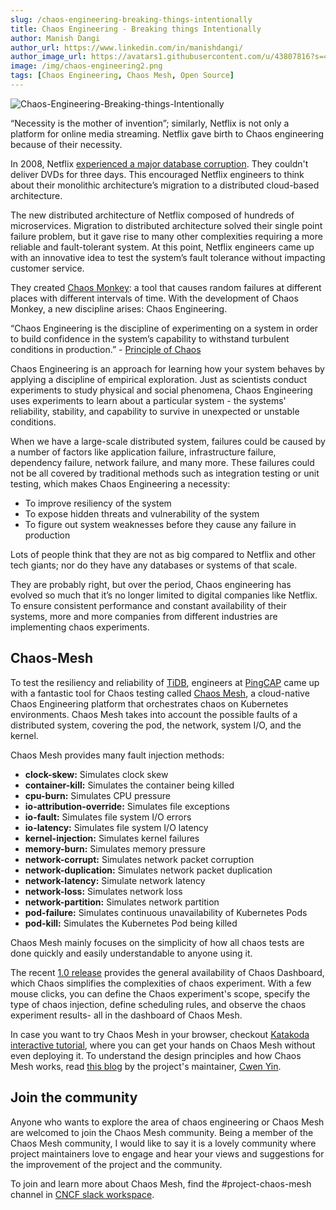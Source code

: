 ```yaml
---
slug: /chaos-engineering-breaking-things-intentionally
title: Chaos Engineering - Breaking things Intentionally
author: Manish Dangi
author_url: https://www.linkedin.com/in/manishdangi/
author_image_url: https://avatars1.githubusercontent.com/u/43807816?s=400
image: /img/chaos-engineering2.png
tags: [Chaos Engineering, Chaos Mesh, Open Source]
---
```


![Chaos-Engineering-Breaking-things-Intentionally](/img/chaos-engineering2.png)

“Necessity is the mother of invention”; similarly, Netflix is not only a platform for online media streaming. Netflix gave birth to Chaos engineering because of their necessity.

<!--truncate-->

In 2008, Netflix [experienced a major database corruption](https://about.netflix.com/en/news/completing-the-netflix-cloud-migration). They couldn't deliver DVDs for three days. This encouraged Netflix engineers to think about their monolithic architecture’s migration to a distributed cloud-based architecture.

The new distributed architecture of Netflix composed of hundreds of microservices. Migration to distributed architecture solved their single point failure problem, but it gave rise to many other complexities requiring a more reliable and fault-tolerant system. At this point, Netflix engineers came up with an innovative idea to test the system’s fault tolerance without impacting customer service.

They created [Chaos Monkey](https://github.com/Netflix/chaosmonkey): a tool that causes random failures at different places with different intervals of time. With the development of Chaos Monkey, a new discipline arises: Chaos Engineering.

“Chaos Engineering is the discipline of experimenting on a system in order to build confidence in the system’s capability to withstand turbulent conditions in production.” - [Principle of Chaos](https://principlesofchaos.org/)

Chaos Engineering is an approach for learning how your system behaves by applying a discipline of empirical exploration. Just as scientists conduct experiments to study physical and social phenomena, Chaos Engineering uses experiments to learn about a particular system - the systems' reliability, stability, and capability to survive in unexpected or unstable conditions.

When we have a large-scale distributed system, failures could be caused by a number of factors like application failure, infrastructure failure, dependency failure, network failure, and many more. These failures could not be all covered by traditional methods such as integration testing or unit testing, which makes Chaos Engineering a necessity:

- To improve resiliency of the system
- To expose hidden threats and vulnerability of the system
- To figure out system weaknesses before they cause any failure in production

Lots of people think that they are not as big compared to Netflix and other tech giants; nor do they have any databases or systems of that scale.

They are probably right, but over the period, Chaos engineering has evolved so much that it’s no longer limited to digital companies like Netflix. To ensure consistent performance and constant availability of their systems, more and more companies from different industries are implementing chaos experiments.

## Chaos-Mesh

To test the resiliency and reliability of [TiDB](https://pingcap.com/products/tidb), engineers at [PingCAP](https://pingcap.com/) came up with a fantastic tool for Chaos testing called [Chaos Mesh](https://chaos-mesh.org/), a cloud-native Chaos Engineering platform that orchestrates chaos on Kubernetes environments.
Chaos Mesh takes into account the possible faults of a distributed system, covering the pod, the network, system I/O, and the kernel.

Chaos Mesh provides many fault injection methods:

- **clock-skew:** Simulates clock skew
- **container-kill:** Simulates the container being killed
- **cpu-burn:** Simulates CPU pressure
- **io-attribution-override:** Simulates file exceptions
- **io-fault:** Simulates file system I/O errors
- **io-latency:** Simulates file system I/O latency
- **kernel-injection:** Simulates kernel failures
- **memory-burn:** Simulates memory pressure
- **network-corrupt:** Simulates network packet corruption
- **network-duplication:** Simulates network packet duplication
- **network-latency:** Simulate network latency
- **network-loss:** Simulates network loss
- **network-partition:** Simulates network partition
- **pod-failure:** Simulates continuous unavailability of Kubernetes Pods
- **pod-kill:** Simulates the Kubernetes Pod being killed

Chaos Mesh mainly focuses on the simplicity of how all chaos tests are done quickly and easily understandable to anyone using it.

The recent [1.0 release](https://chaos-mesh.org/blog/chaos-mesh-1.0-chaos-engineering-on-kubernetes-made-easier/) provides the general availability of Chaos Dashboard, which Chaos simplifies the complexities of chaos experiment. With a few mouse clicks, you can define the Chaos experiment's scope, specify the type of chaos injection, define scheduling rules, and observe the chaos experiment results- all in the dashboard of Chaos Mesh.

In case you want to try Chaos Mesh in your browser, checkout [Katakoda interactive tutorial](https://chaos-mesh.org/interactive-tutorial), where you can get your hands on Chaos Mesh without even deploying it. To understand the design principles and how Chaos Mesh works, read [this blog](https://chaos-mesh.org/blog/chaos_mesh_your_chaos_engineering_solution) by the project's maintainer, [Cwen Yin](https://www.linkedin.com/in/cwen-yin-81985318b/).

## Join the community

Anyone who wants to explore the area of chaos engineering or Chaos Mesh are welcomed to join the Chaos Mesh community. Being a member of the Chaos Mesh community, I would like to say it is a lovely community where project maintainers love to engage and hear your views and suggestions for the improvement of the project and the community.

To join and learn more about Chaos Mesh, find the #project-chaos-mesh channel in [CNCF slack workspace](https://slack.cncf.io/).
